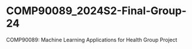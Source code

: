 # COMP90089_2024S2-Final-Group-24
COMP90089: Machine Learning Applications for Health Group Project
